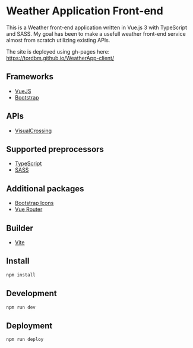 # Weather Application Front-end
This is a Weather front-end application written in Vue.js 3 with TypeScript and SASS. My goal has been to make a usefull
weather front-end service almost from scratch utilizing existing APIs.

The site is deployed using gh-pages here: https://tordbm.github.io/WeatherApp-client/

## Frameworks

- [VueJS](https://vuejs.org/guide/quick-start.html)
- [Bootstrap](https://getbootstrap.com/docs/5.3/getting-started/introduction/)

## APIs

- [VisualCrossing](https://www.visualcrossing.com/resources/documentation/weather-api/weather-api-documentation/)

## Supported preprocessors

- [TypeScript](https://www.typescriptlang.org/docs/handbook/intro.html)
- [SASS](https://sass-lang.com/documentation/)

## Additional packages

- [Bootstrap Icons](https://icons.getbootstrap.com/)
- [Vue Router](https://router.vuejs.org/guide/)

## Builder

- [Vite](https://vitejs.dev/guide/)

## Install

```bash
npm install
```

## Development

```bash
npm run dev
```

## Deployment

```bash
npm run deploy
```

